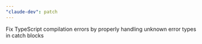 ```yaml
---
"claude-dev": patch
---
```


Fix TypeScript compilation errors by properly handling unknown error types in catch blocks
